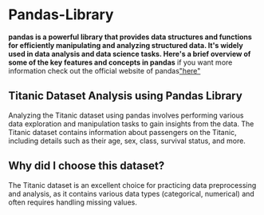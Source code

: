 # Pandas-Library
 ****pandas is a powerful library that provides data structures and functions for efficiently manipulating and analyzing structured data. It's widely used in data analysis and data science tasks. Here's a brief overview of some of the key features and concepts in pandas****
 if you want more information check out the official website of pandas["here"]("https://pandas.pydata.org/docs/reference/api/pandas.DataFrame.idxmax.html")
 
## Titanic Dataset Analysis using Pandas Library
Analyzing the Titanic dataset using pandas involves performing various data exploration and manipulation tasks to gain insights from the data. The Titanic dataset contains information about passengers on the Titanic, including details such as their age, sex, class, survival status, and more.
## Why did I choose this dataset?
The Titanic dataset is an excellent choice for practicing data preprocessing and analysis, as it contains various data types (categorical, numerical) and often requires handling missing values. 
